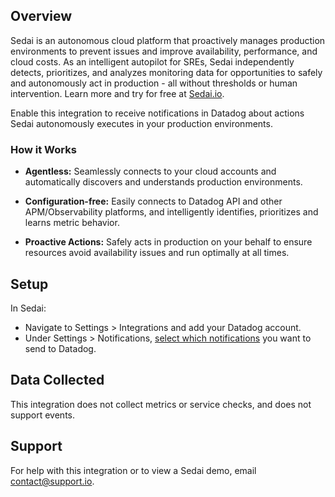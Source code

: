 ## Overview

Sedai is an autonomous cloud platform that proactively manages production environments to prevent issues and improve availability, performance, and cloud costs. As an intelligent autopilot for SREs, Sedai independently detects, prioritizes, and analyzes monitoring data for opportunities to safely and autonomously act in production - all without thresholds or human intervention. Learn more and try for free at [Sedai.io][1].

Enable this integration to receive notifications in Datadog about actions Sedai autonomously executes in your production environments.

### How it Works

* **Agentless:** Seamlessly connects to your cloud accounts and automatically discovers and understands production environments.

* **Configuration-free:** Easily connects to Datadog API and other APM/Observability platforms, and intelligently identifies, prioritizes and learns metric behavior.

* **Proactive Actions:** Safely acts in production on your behalf to ensure resources avoid availability issues and run optimally at all times.

## Setup

In Sedai:

* Navigate to Settings > Integrations and add your Datadog account.
* Under Settings > Notifications, [select which notifications][3] you want to send to Datadog. 

## Data Collected

This integration does not collect metrics or service checks, and does not support events.

## Support

For help with this integration or to view a Sedai demo, email [contact@support.io][2].


[1]: https://www.sedai.io
[2]: mailto:support@sedai.io
[3]: https://sedai.gitbook.io/sedai/sedai-user-guide/controls/notifications

